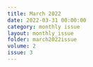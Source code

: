 ```yaml
---
title: March 2022
date: 2022-03-31 00:00:00
category: monthly issue
layout: monthly_issue
folder: march2022issue
volume: 2
issue: 3
---
```

